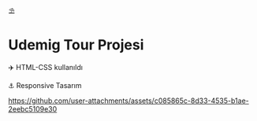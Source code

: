
⛱️ <h1> Udemig Tour Projesi </h1>

✈️ HTML-CSS kullanıldı

⚓ Responsive Tasarım

https://github.com/user-attachments/assets/c085865c-8d33-4535-b1ae-2eebc5109e30

